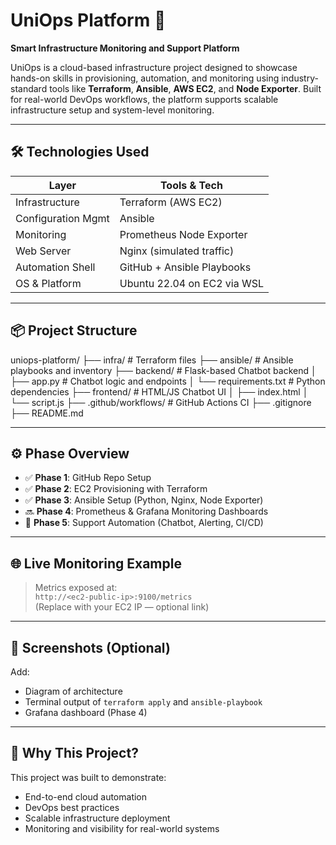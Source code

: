 # UniOps Platform 🚀  
**Smart Infrastructure Monitoring and Support Platform**

UniOps is a cloud-based infrastructure project designed to showcase hands-on skills in provisioning, automation, and monitoring using industry-standard tools like **Terraform**, **Ansible**, **AWS EC2**, and **Node Exporter**. Built for real-world DevOps workflows, the platform supports scalable infrastructure setup and system-level monitoring.

---

## 🛠️ Technologies Used

| Layer              | Tools & Tech                     |
|--------------------|----------------------------------|
| Infrastructure     | Terraform (AWS EC2)              |
| Configuration Mgmt | Ansible                          |
| Monitoring         | Prometheus Node Exporter         |
| Web Server         | Nginx (simulated traffic)        |
| Automation Shell   | GitHub + Ansible Playbooks       |
| OS & Platform      | Ubuntu 22.04 on EC2 via WSL      |

---

## 📦 Project Structure

uniops-platform/
├── infra/                 # Terraform files
├── ansible/               # Ansible playbooks and inventory
├── backend/               # Flask-based Chatbot backend
│   ├── app.py             # Chatbot logic and endpoints
│   └── requirements.txt   # Python dependencies
├── frontend/              # HTML/JS Chatbot UI
│   ├── index.html
│   └── script.js
├── .github/workflows/     # GitHub Actions CI
├── .gitignore
├── README.md

---

## ⚙️ Phase Overview

- ✅ **Phase 1**: GitHub Repo Setup  
- ✅ **Phase 2**: EC2 Provisioning with Terraform  
- ✅ **Phase 3**: Ansible Setup (Python, Nginx, Node Exporter)  
- 🔜 **Phase 4**: Prometheus & Grafana Monitoring Dashboards  
- 🔄 **Phase 5**: Support Automation (Chatbot, Alerting, CI/CD)  

---

## 🌐 Live Monitoring Example

> Metrics exposed at:  
> `http://<ec2-public-ip>:9100/metrics`  
(Replace with your EC2 IP — optional link)

---

## 📸 Screenshots (Optional)

Add:  
- Diagram of architecture  
- Terminal output of `terraform apply` and `ansible-playbook`  
- Grafana dashboard (Phase 4)  

---

## 🧠 Why This Project?

This project was built to demonstrate:  
- End-to-end cloud automation  
- DevOps best practices  
- Scalable infrastructure deployment  
- Monitoring and visibility for real-world systems
